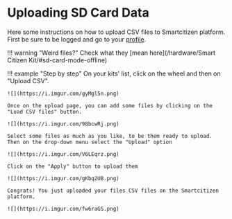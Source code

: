 # Uploading SD Card Data

Here some instructions on how to upload CSV files to Smartcitizen platform. First be sure to be logged and go to your [profile](https://smartcitizen.me/profile/kits).

!!! warning "Weird files?"
	Check what they [mean here](/hardware/Smart Citizen Kit/#sd-card-mode-offline)

!!! example "Step by step"
	On your kits' list, click on the wheel and then on "Upload CSV".

	![](https://i.imgur.com/gyMgl5n.png)

	Once on the upload page, you can add some files by clicking on the "Load CSV files" button.

	![](https://i.imgur.com/98bcwRj.png)

	Select some files as much as you like, to be them ready to upload. Then on the drop-down menu select the "Upload" option

	![](https://i.imgur.com/V6LEqrz.png)

	Click on the "Apply" button to upload them

	![](https://i.imgur.com/gKbq2UB.png)

	Congrats! You just uploaded your files CSV files on the Smartcitizen platform.

	![](https://i.imgur.com/fw6raGS.png)
